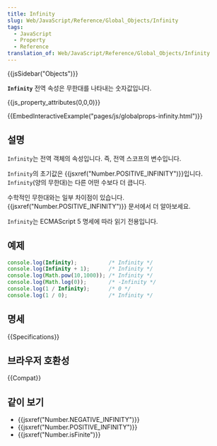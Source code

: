 ```yaml
---
title: Infinity
slug: Web/JavaScript/Reference/Global_Objects/Infinity
tags:
  - JavaScript
  - Property
  - Reference
translation_of: Web/JavaScript/Reference/Global_Objects/Infinity
---
```

{{jsSidebar("Objects")}}

**`Infinity`** 전역 속성은 무한대를 나타내는 숫자값입니다.

{{js_property_attributes(0,0,0)}}

{{EmbedInteractiveExample("pages/js/globalprops-infinity.html")}}

## 설명

`Infinity`는 전역 객체의 속성입니다. 즉, 전역 스코프의 변수입니다.

`Infinity`의 초기값은 {{jsxref("Number.POSITIVE_INFINITY")}}입니다. `Infinity`(양의 무한대)는 다른 어떤 수보다 더 큽니다.

수학적인 무한대와는 일부 차이점이 있습니다. {{jsxref("Number.POSITIVE_INFINITY")}} 문서에서 더 알아보세요.

`Infinity`는 ECMAScript 5 명세에 따라 읽기 전용입니다.

## 예제

```js
console.log(Infinity);          /* Infinity */
console.log(Infinity + 1);      /* Infinity */
console.log(Math.pow(10,1000)); /* Infinity */
console.log(Math.log(0));       /* -Infinity */
console.log(1 / Infinity);      /* 0 */
console.log(1 / 0);             /* Infinity */
```

## 명세

{{Specifications}}

## 브라우저 호환성

{{Compat}}

## 같이 보기

- {{jsxref("Number.NEGATIVE_INFINITY")}}
- {{jsxref("Number.POSITIVE_INFINITY")}}
- {{jsxref("Number.isFinite")}}
